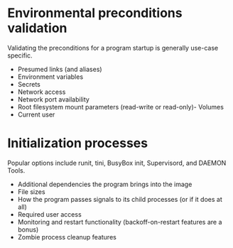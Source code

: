 
# Environmental preconditions validation

Validating the preconditions for a program startup is generally use-case specific.

- Presumed links (and aliases)
- Environment variables
- Secrets
- Network access
- Network port availability
- Root filesystem mount parameters (read-write or read-only)- Volumes
- Current user

# Initialization processes

Popular options include runit, tini, BusyBox init, Supervisord, and DAEMON Tools.

- Additional dependencies the program brings into the image
- File sizes
- How the program passes signals to its child processes (or if it does at all)
- Required user access
- Monitoring and restart functionality (backoff-on-restart features are a bonus)
- Zombie process cleanup features

